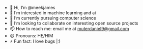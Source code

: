 - 👋 Hi, I’m @meekjames
- 👀 I’m interested in machine learning and ai
- 🌱 I’m currently pursuing computer science
- 💞️ I’m looking to collaborate on interesting open source projects
- 📫 How to reach me: email me at muterdaniel9@gmail.com
- 😄 Pronouns: HE/HIM
- ⚡ Fun fact: I love bugs |:)

<!---
meekjames/meekjames is a ✨ special ✨ repository because its `README.md` (this file) appears on your GitHub profile.
You can click the Preview link to take a look at your changes.
--->
